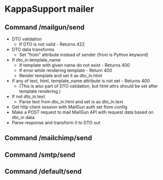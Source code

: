 # KappaSupport mailer

## Command /mailgun/send

* DTO validation
    - If DTO is not valid - Returns 422
* DTO data transforms
    - Set "from" attribute instead of sender (from is Python keyword)
* If dto_in.template_name
    - If template with given name do not exist - Returns 400
    - If error while rendering template - Return 400
    - Render template and set it as dto_in.html
* If any of text, html, template_name attribute is not set - Returns 400
    - (This is also part of DTO validation, but html attrs should be set after template rendering.)
* If not dto_in.text
    - Parse text from dto_in.html and set is as dto_in.text
* Get http client session with MailGun auth set from config
* Make a POST request to mail MailGun API with request data based on dto_in data
* Parse response and transform it to DTO out

## Command /mailchimp/send

## Command /smtp/send

## Command /default/send
